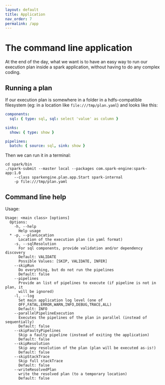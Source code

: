 ```yaml
---
layout: default
title: Application
nav_order: 7
permalink: /app
---
```


# The command line application

At the end of the day, what we want is to have an easy way to run our execution plan inside a spark application, without having to do any complex coding.

## Running a plan

If our execution plan is somewhere in a folder in a hdfs-compatible filesystem (eg: in a location like `file:///tmp/plan.yaml`) and looks like this:

```yaml
components:
  sql: { type: sql, sql: select 'value' as column }

sinks:
  show: { type: show }

pipelines:
  batch: { source: sql, sink: show }
```

Then we can run it in a terminal:

```shell
cd spark/bin
./spark-submit --master local --packages com.spark-engine:spark-app:1.0 
    --class sparkengine.plan.app.Start spark-internal 
    -p file:///tmp/plan.yaml
```

## Command line help

Usage:

```text
Usage: <main class> [options]
  Options:
    -h, --help
      Help usage
  * -p, --planLocation
      Location of the execution plan (in yaml format)
    -s, --sqlResolution
      For sql components, provide validation and/or dependency discovery
      Default: VALIDATE
      Possible Values: [SKIP, VALIDATE, INFER]
    --skipRun
      Do everything, but do not run the pipelines
      Default: false
    --pipelines
      Provide an list of pipelines to execute (if pipeline is not in plan, it 
      will be ignored)
    -l, --log
      Set main application log level (one of 
      OFF,FATAL,ERROR,WARN,INFO,DEBUG,TRACE,ALL) 
      Default: INFO
    --parallelPipelineExecution
      Executes the pipelines of the plan in parallel (instead of sequentially)
      Default: false
    --skipFaultyPipelines
      Skip a faulty pipeline (instead of exiting the application)
      Default: false
    --skipResolution
      Skip any resolution of the plan (plan will be executed as-is!)
      Default: false
    --skipStackTrace
      Skip full stackTrace
      Default: false
    --writeResolvedPlan
      write the resolved plan (to a temporary location)
      Default: false
```
